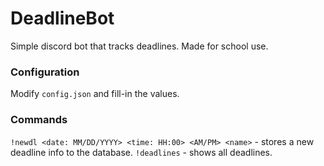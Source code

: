 # DeadlineBot
Simple discord bot that tracks deadlines. Made for school use.

### Configuration
Modify `config.json` and fill-in the values.

### Commands
`!newdl <date: MM/DD/YYYY> <time: HH:00> <AM/PM> <name>` - stores a new deadline info to the database.
`!deadlines` - shows all deadlines.
